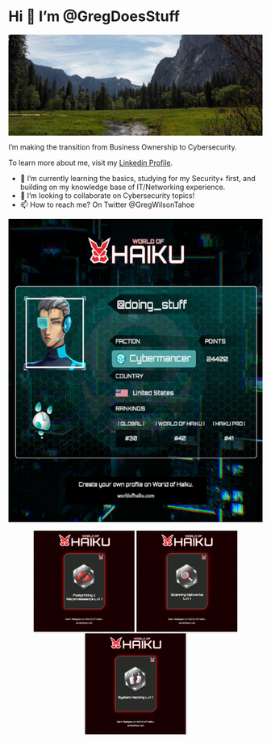 # Hi 👋 I’m @GregDoesStuff

<p align="center" style="height:200px; overflow: hidden;">
  <img src="Yosemite.jpg" style="height; 50%; width=900px; display: block; margin: 0 auto; alt="Yosemite Valley :)">
</p>
<p>
I’m making the transition from Business Ownership to  Cybersecurity.
<p>To learn more about me, visit my <a href="https://www.linkedin.com/in/gregdoesstuff/">Linkedin Profile</a>.
</p>

- 🌱 I’m currently learning the basics, studying for my Security+ first, and building on my knowledge base of IT/Networking experience.
- 💞️ I’m looking to collaborate on Cybersecurity topics!
- 📫 How to reach me? On Twitter @GregWilsonTahoe

<p align="center">
  <img src="2-17-2023 7-34-18 PM.jpg" height="600px" width="600px" >
</p>
<p>
<div align="center">
  <img src="2-17-2023 6-11-49 PM.jpg" style="height: auto; width: 200px;">
  <img src="2-17-2023 6-12-01 PM.jpg" style="height: auto; width: 200px;">
  <img src="2-17-2023 6-12-08 PM.jpg" style="height: auto; width: 200px;">
</div>

<!---
GregDoesStuff/GregDoesStuff is a ✨ special ✨ repository because its `README.md` (this file) appears on your GitHub profile.
You can click the Preview link to take a look at your changes.
--->
